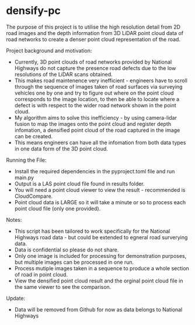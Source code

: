 # densify-pc
The purpose of this project is to utilise the high resolution detail from 2D road images and the depth information from 3D LiDAR point cloud data of road networks to create a denser point cloud representation of the road.

Project background and motivation:
- Currently, 3D point clouds of road networks provided by National Highways do not capture the presence road defects due to the low resolutions of the LiDAR scans obtained.
- This makes road maintenence very inefficient - engineers have to scroll through the sequence of images taken of road surfaces via surveying vehicles one by one and try to figure out where on the point cloud corresponds to the image location, to then be able to locate where a defect is with respect to the wider road network shown in the point cloud.
- My algorithm aims to solve this inefficiency - by using camera-lidar fusion to map the images onto the point cloud and register depth infomation, a densified point cloud of the road captured in the image can be created.
- This means engineers can have all the infomation from both data types in one data form of the 3D point cloud.

Running the File:
- Install the required dependencies in the pyproject.toml file and run main.py
- Output is a LAS point cloud file found in results folder.
- You will need a point cloud viewer to view the result - recommended is CloudCompare.
- Point cloud data is LARGE so it will take a minute or so to process each point cloud file (only one provided).

Notes:
- This script has been tailored to work specifically for the National Highways road data - but could be extended to egneral road surverying data.
- Data is confidential so please do not share.
- Only one image is included for processing for demonstration purposes, but multiple images can be processed in one run.
- Process mutiple images taken in a sequence to produce a whole section of road in point cloud.
- View the densified point cloud result and the orginal point cloud file in the same viewer to see the comparison.

Update:
 - Data will be removed from Github for now as data belongs to National Highways

